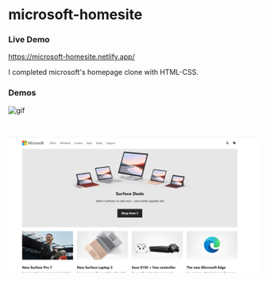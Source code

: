 # microsoft-homesite

### Live Demo 
https://microsoft-homesite.netlify.app/

I completed microsoft's homepage clone with HTML-CSS.

### Demos
![gif](./img/readme/demo.gif)

</br>

![pic](./img/readme/mic1.png)
